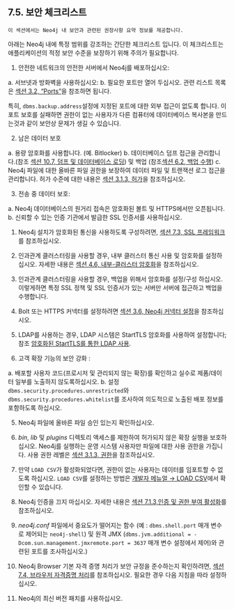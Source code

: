 
## 7.5. 보안 체크리스트 

```
이 섹션에서는 Neo4j 내 보안과 관련된 권장사항 요약 정보를 제공합니다. 
```

아래는 Neo4j 내에 특정 범위를 강조하는 간단한 체크리스트 입니다. 이 체크리스트는 애플리케이션의 적정 보안 수준을 보장하기 위해 주의가 필요합니다. 

1. 안전한 네트워크의 안전한 서버에서 Neo4j를 배포하십시오:

a. 서브넷과 방화벽을 사용하십시오:
b. 필요한 포트만 열어 두십시오. 관련 리스트 목록은 [섹션 3.2, “Ports”](../configuration/ports.md)을 참조하면 됩니다. 

특히, ````dbms.backup.address````설정에 지정된 포트에 대한 외부 접근이 없도록 합니다. 이 포트 보호를 실패하면 권한이 없는 사용자가 다른 컴퓨터에 데이터베이스 복사본을 만드는것과 같이 보안상 문제가 생길 수 있습니다.

2. 남은 데이터 보호 

a. 용량 암호화를 사용합니다. (예. Bitlocker)
b. 데이터베이스 덤프 접근을 관리합니다.(참조 [섹션 10.7, 덤프 및 데이터베이스 로딩](../tools/dump-load.md)) 및 백업 (참조[섹션 6.2, 백업 수행](../backup/perform-backup.md))
c. Neo4j 파일에 대한 올바른 파일 권한을 보장하여 데이터 파일 및 트랜잭션 로그 접근을 관리합니다. 허가 수준에 대한 내용은 [섹션 3.1.3, 허가](../configuration/file-locations.md)을 참조하십시오. 

3. 전송 중 데이터 보호:

a. Neo4j 데이터베이스의 원거리 접속은 암호화된 볼트 및 HTTPS에서만 오픈됩니다. 
b. 신뢰할 수 있는 인증 기관에서 발급한 SSL 인증서를 사용하십시오.

   1. Neo4j 설치가 암호화된 통신을 사용하도록 구성하려면, [섹션 7.3, SSL 프레임워크](./ssl-framework.md)를 참조하십시오. 
   2. 인과관계 클러스터링을 사용할 경우, 내부 클러스터 통신 사용 및 암호화를 설정하십시오. 
   자세한 내용은 [섹션 4.6, 내부-클러스터 암호화](../clustering/intra-cluster-encryption.md)을 참조하십시오. 
   3. 인과관계 클러스터링을 사용할 경우, 백업을 위해서 암호화를 설정/구성 하십시오. 이렇게하면 특정 SSL 정책 및 SSL 인증서가 있는 서버만 서버에 접근하고 백업을 수행합니다. 
   4. Bolt 또는 HTTPS 커넥터를 설정하려면 [섹션 3.6, Neo4j 커넥터 설정](../configuration/connectors.md)을 참조하십시오. 
   5. LDAP를 사용하는 경우, LDAP 시스템은 StartTLS 암호화를 사용하여 설정합니다; 참조 [암호화된 StartTLS를 통한 LDAP 사용](/security/authentication-authorization/ldap-integration.md).

4. 고객 확장 기능의 보안 강화 :

a. 배포할 사용자 코드(프로시저 및 관리되지 않는 확장)를 확인하고 실수로 제품/데이터 일부를 노출하지 않도록하십시오.
b. 설정 ```dbms.security.procedures.unrestricted```와 ```dbms.security.procedures.whitelist```를 조사하여 의도적으로 노출된 배포 정보를 포함하도록 하십시오. 

5. Neo4j 파일에 올바른 파일 승인 있는지 확인하십시오. 

6. *bin*, *lib* 및 *plugins* 디렉토리 액세스를 제한하여 허가되지 않은 확장 실행을 보호하십시오. Neo4j를 실행하는 운영 시스템 사용자만 파일에 대한 사용 권한을 가집니다. 사용 권한 레벨은 [섹션 3.1.3, 권한](../configuration/file-locations.md)을 참조하십시오. 

7. 만약 ```LOAD CSV```가 활성화되었다면, 권한이 없는 사용자는 데이터를 임포트할 수 없도록 하십시오. ```LOAD CSV```를 설정하는 방법은 [개발자 메뉴얼 → LOAD CSV](/cypher/clauses/load-csv.md)에서 확인할 수 있습니다. 

8. Neo4j 인증을 끄지 마십시오. 자세한 내용은 [섹션 7.1.3,인증 및 권한 부여 활성화](./security/authentication-authorization/enable.md)를 참조하십시오. 

9. *neo4j.conf* 파일에서 중요도가 떨어지는 함수 (예 : ```dbms.shell.port``` 매개 변수로 제어되는 ```neo4j-shell```) 및 원격 JMX (```dbms.jvm.additional = -Dcom.sun.management.jmxremote.port = 3637``` 매개 변수 설정에서 제어)와 관련된 포트를 조사하십시오.)
 
10. Neo4j Browser 기본 자격 증명 처리가 보안 규정을 준수하는지 확인하려면, [섹션 7.4, 브라우저 자격증명 처리](./security/browser.md)를 참조하십시오. 필요한 경우 다음 지침을 따라 설정하십시오.
 
11. Neo4j의 최신 버전 패치를 사용하십시오. 